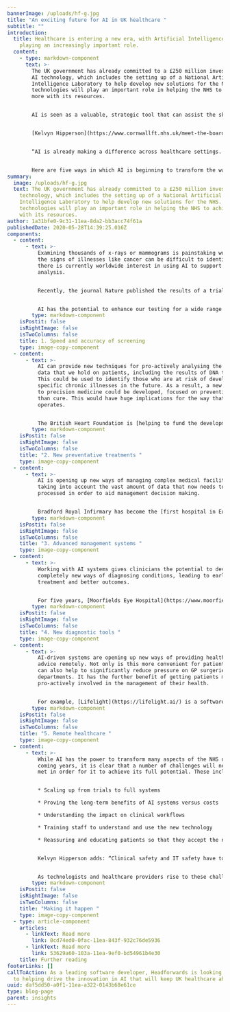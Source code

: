 ```yaml
---
bannerImage: /uploads/hf-g.jpg
title: "An exciting future for AI in UK healthcare "
subtitle: ""
introduction:
  title: Healthcare is entering a new era, with Artificial Intelligence (AI)
    playing an increasingly important role.
  content:
    - type: markdown-component
      text: >-
        The UK government has already committed to a £250 million investment in
        AI technology, which includes the setting up of a National Artificial
        Intelligence Laboratory to help develop new solutions for the NHS. AI
        technologies will play an important role in helping the NHS to achieve
        more with its resources. 


        AI is seen as a valuable, strategic tool that can assist the skilled work of clinicians, rather than replace them. Crucially, it is hoped that AI will be able to reduce the burden on medical staff and free up more time for them to spend on face to face patient care. No wonder then that an estimated 52% of NHS trusts are already deploying AI technologies. 


        [Kelvyn Hipperson](https://www.cornwallft.nhs.uk/meet-the-board), Chief Information Officer, [Cornwall Partnership NHS Foundation Trust and Royal Cornwall Hospitals NHS](https://www.cornwallft.nhs.uk/the-trust) Trust, says: “Fundamentally, the role for AI is to help clinicians deliver more effective patient care. AI has been emerging for many years – but now the rate of adoption is accelerating. It is set to be a real game changer.”


        “AI is already making a difference across healthcare settings. For example, we have recently upgraded our voice recognition system and the improved capability means we now have better resilience in our clinical documentation processes. Whether in the community, GP surgeries or hospitals, AI will soon be helping deliver improved healthcare in the UK.”


        Here are five ways in which AI is beginning to transform the way that healthcare is delivered:
summary:
  image: /uploads/hf-g.jpg
  text: The UK government has already committed to a £250 million investment in AI
    technology, which includes the setting up of a National Artificial
    Intelligence Laboratory to help develop new solutions for the NHS. AI
    technologies will play an important role in helping the NHS to achieve more
    with its resources.
author: 1a31bfe0-9c31-11ea-8da2-bb3acc74f61a
publishedDate: 2020-05-28T14:39:25.016Z
components:
  - content:
      - text: >-
          Examining thousands of x-rays or mammograms is painstaking work and
          the signs of illnesses like cancer can be difficult to identify. So
          there is currently worldwide interest in using AI to support this
          analysis. 


          Recently, the journal Nature published the results of a trial [that used an AI system to analyse 29,000 mammograms](https://www.bbc.co.uk/news/health-50857759). The software had been taught to identify the presence of tumours. The research found that the AI system was as successful in identifying cancers as using two trained doctors to carry out the work, which is how mammograms are currently reviewed. The next challenge is to see how this approach could be upscaled to a clinical setting. 


          AI has the potential to enhance our testing for a wide range of cancers and other life-threatening conditions, including cardiovascular disease.
        type: markdown-component
    isPostit: false
    isRightImage: false
    isTwoColumns: false
    title: 1. Speed and accuracy of screening
    type: image-copy-component
  - content:
      - text: >-
          AI can provide new techniques for pro-actively analysing the wealth of
          data that we hold on patients, including the results of DNA testing.
          This could be used to identify those who are at risk of developing
          specific chronic illnesses in the future. As a result, a new approach
          to precision medicine could be developed, focused on prevention rather
          than cure. This would have huge implications for the way that the NHS
          operates.  


          The British Heart Foundation is [helping to fund the development of an AI tool ](https://www.bhf.org.uk/informationsupport/heart-matters-magazine/research/artificial-intelligence)that will help doctors identify those patients that are at future risk of suffering a heart attack or stroke. A team of researchers led by the University of Cambridge will use the long-term health records of over two million people in the UK to develop a new machine learning algorithm to automatically predict peoples' risk.
        type: markdown-component
    isPostit: false
    isRightImage: false
    isTwoColumns: false
    title: "2. New preventative treatments "
    type: image-copy-component
  - content:
      - text: >-
          AI is opening up new ways of managing complex medical facilities,
          taking into account the vast amount of data that now needs to be
          processed in order to aid management decision making.  


          Bradford Royal Infirmary has become the [first hospital in Europe to launch an AI-powered command centre](https://www.bradfordhospitals.nhs.uk/2019/06/27/bradford-breaks-new-ground-with-head-of-clinical-artificial-intelligence/). Rather like an air traffic control system, it gives an instant, real-time overview across the 800-bed hospital and helps staff make quick and informed decisions on how to best manage patient care. Advanced algorithms help staff to anticipate and resolve bottlenecks in care delivery before they occur, enabling more responsive treatment and better allocation of resources.
        type: markdown-component
    isPostit: false
    isRightImage: false
    isTwoColumns: false
    title: "3. Advanced management systems "
    type: image-copy-component
  - content:
      - text: >-
          Working with AI systems gives clinicians the potential to develop
          completely new ways of diagnosing conditions, leading to earlier
          treatment and better outcomes. 


          For five years, [Moorfields Eye Hospital](https://www.moorfields.nhs.uk/content/breakthrough-ai-technology-improve-care-patients) has been working in partnership with AI specialist, DeepMind. Together, they have successfully trained an AI system to accurately identify signs of eye disease and recommend how patients should be referred for care. The system can deliver the correct referral decision for over 50 eye diseases with 94% per cent accuracy, which Moorfields say is comparable to world-leading eye experts. This means that severe eye diseases can be identified and treated before there is irreversible damage.
        type: markdown-component
    isPostit: false
    isRightImage: false
    isTwoColumns: false
    title: "4. New diagnostic tools "
    type: image-copy-component
  - content:
      - text: >-
          AI-driven systems are opening up new ways of providing healthcare and
          advice remotely. Not only is this more convenient for patients, but it
          can also help to significantly reduce pressure on GP surgeries and A&E
          departments. It has the further benefit of getting patients more
          pro-actively involved in the management of their health.  


          For example, [Lifelight](https://lifelight.ai/) is a software technology that measures blood pressure, heart rate, respiration and oxygen saturation in just 40 seconds simply by a patient looking into the camera on a standard smartphone or tablet. No wearables or contact is needed. Lifelight’s algorithms are trained using data from an 8,500 patient clinical study at Portsmouth Hospitals Trust. Not only does Lifelight allow fast, contactless ward observations and it could also offer a patient at home the ability to measure their own vital signs with their smartphone as part of a 111 call or remote consultation.
        type: markdown-component
    isPostit: false
    isRightImage: false
    isTwoColumns: false
    title: "5. Remote healthcare "
    type: image-copy-component
  - content:
      - text: >-
          While AI has the power to transform many aspects of the NHS over the
          coming years, it is clear that a number of challenges will need to be
          met in order for it to achieve its full potential. These include: 


          * Scaling up from trials to full systems 

          * Proving the long-term benefits of AI systems versus costs 

          * Understanding the impact on clinical workflows 

          * Training staff to understand and use the new technology 

          * Reassuring and educating patients so that they accept the new approach  


          Kelvyn Hipperson adds: “Clinical safety and IT safety have to work together. As a technologist, one of the big challenges is managing the introduction and trial of new technology and balancing this with the need to manage long term sustainability. We need to trial innovative new technology – but simultaneously have one eye on what the exit strategy will be if a new technology does not work out and we need to replace it. How can we manage this, whilst not risking clinical safety or compromising patient care? This is a constant challenge and one that requires agility on the part of technologists and clinicians alike.”


          As technologists and healthcare providers rise to these challenges, we will see more and more exciting applications of AI emerging over the next five years.  
        type: markdown-component
    isPostit: false
    isRightImage: false
    isTwoColumns: false
    title: "Making it happen "
    type: image-copy-component
  - type: article-component
    articles:
      - linkText: Read more
        link: 0cd74ed0-0fac-11ea-843f-932c76de5936
      - linkText: Read more
        link: 53629a60-103a-11ea-9ef0-bd54961b4e30
    title: Further reading
footerLinks: []
callToAction: As a leading software developer, Headforwards is looking forward
  to helping drive the innovation in AI that will keep UK healthcare ahead.
uuid: daf5dd50-a0f1-11ea-a322-0143b68e61ce
type: blog-page
parent: insights
---
```

